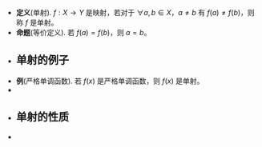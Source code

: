 - **定义**(单射). $f: X \rightarrow Y$ 是映射，若对于 $\forall a,b \in X$，$a \neq b$ 有 $f(a) \neq f(b)$，则称 $f$ 是单射。
- **命题**(等价定义). 若 $f(a) = f(b)$，则 $a = b$。
- ## 单射的例子
- **例**(严格单调函数). 若 $f(x)$ 是严格单调函数，则 $f(x)$ 是单射。
-
- ## 单射的性质
- 
